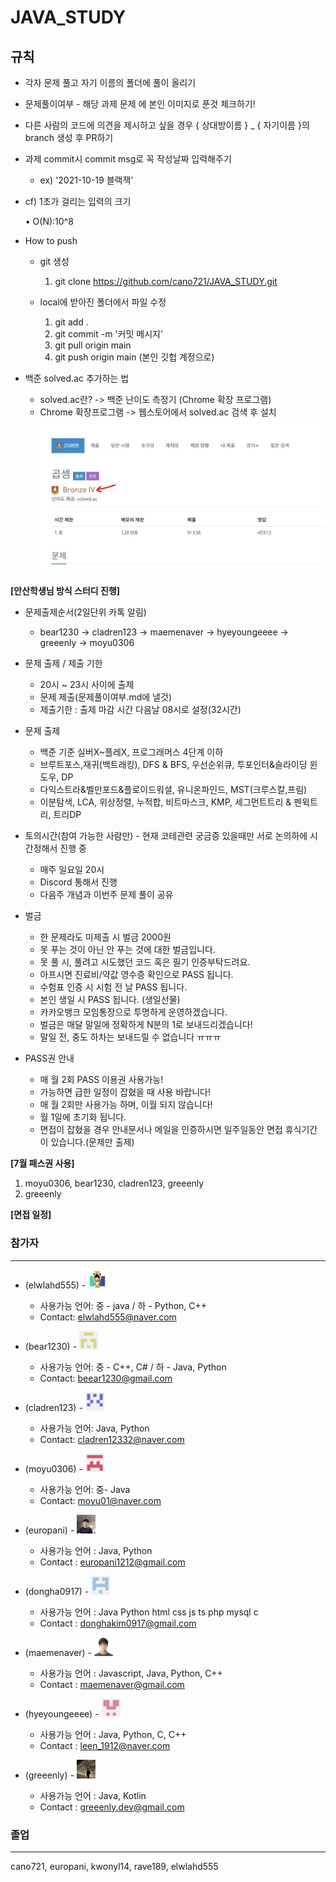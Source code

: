 # JAVA_STUDY

## 규칙

- 각자 문제 풀고 자기 이름의 폴더에 풀이 올리기

- 문제풀이여부 - 해당 과제 문제 에 본인 이미지로 푼것 체크하기!

- 다른 사람의 코드에 의견을 제시하고 싶을 경우 { 상대방이름 } \_ { 자기이름 }의 branch 생성 후 PR하기

- 과제 commit시 commit msg로 꼭 작성날짜 입력해주기

  - ex) '2021-10-19 블랙잭'

- cf) 1초가 걸리는 입력의 크기

  • O(N):10^8

- How to push

  - git 생성

    1. git clone https://github.com/cano721/JAVA_STUDY.git

  - local에 받아진 폴더에서 파일 수정
    1. git add .
    2. git commit -m '커밋 메시지'
    3. git pull origin main
    4. git push origin main (본인 깃헙 계정으로)

- 백준 solved.ac 추가하는 법

  - solved.ac란? -> 백준 난이도 측정기 (Chrome 확장 프로그램)
  - Chrome 확장프로그램 -> 웹스토어에서 solved.ac 검색 후 설치
    ![캡처](md-images/108507193-4b446d00-72fd-11eb-9dab-063c7df413b2.JPG)

**[안산학생님 방식 스터디 진행]**

- 문제출제순서(2일단위 카톡 알림)

  - bear1230 -> cladren123 -> maemenaver -> hyeyoungeeee -> greeenly -> moyu0306
- 문제 출제 / 제출 기한
  - 20시 ~ 23시 사이에 출제
  - 문제 제출(문제풀이여부.md에 낼것)
  - 제출기한 : 출제 마감 시간 다음날 08시로 설정(32시간)
- 문제 출제
  - 백준 기준 실버X~플레X, 프로그래머스 4단계 이하
  - 브루트포스,재귀(백트래킹), DFS & BFS, 우선순위큐, 투포인터&슬라이딩 윈도우, DP
  - 다익스트라&벨만포드&플로이드워셜, 유니온파인드, MST(크루스칼,프림)
  - 이분탐색, LCA, 위상정렬, 누적합, 비트마스크, KMP, 세그먼트트리 & 펜윅트리, 트리DP
- 토의시간(참여 가능한 사람만) - 현재 코테관련 궁금증 있을때만 서로 논의하에 시간정해서 진행 중
  - 매주 일요일 20시
  - Discord 통해서 진행
  - 다음주 개념과 이번주 문제 풀이 공유
- 벌금
  - 한 문제라도 미제출 시 벌금 2000원
  - 못 푸는 것이 아닌 안 푸는 것에 대한 벌금입니다.
  - 못 풀 시, 풀려고 시도했던 코드 혹은 필기 인증부탁드려요.
  - 아프시면 진료비/약값 영수증 확인으로 PASS 됩니다.
  - 수험표 인증 시 시험 전 날 PASS 됩니다.
  - 본인 생일 시 PASS 됩니다. (생일선물)
  - 카카오뱅크 모임통장으로 투명하게 운영하겠습니다.
  - 벌금은 매달 말일에 정확하게 N분의 1로 보내드리겠습니다!
  - 말일 전, 중도 하차는 보내드릴 수 없습니다 ㅠㅠㅠ
- PASS권 안내
  - 매 월 2회 PASS 이용권 사용가능!
  - 가능하면 급한 일정이 잡혔을 때 사용 바랍니다!
  - 매 월 2회만 사용가능 하며, 이월 되지 않습니다!
  - 월 1일에 초기화 됩니다.
  - 면접이 잡혔을 경우 안내문서나 메일을 인증하시면 일주일동안 면접 휴식기간이 있습니다.(문제만 출제)

**[7월 패스권 사용]**

1. moyu0306, bear1230, cladren123, greeenly
2. greeenly

**[면접 일정]**





### 참가자

---

- (elwlahd555) - <img src="md-images/elwlahd555.png" height = "30" width="30">

  - 사용가능 언어: 중 - java / 하 - Python, C++
  - Contact: elwlahd555@naver.com
- (bear1230) - <img src="md-images/bear1230.png" height = "30" width="30">

  - 사용가능 언어: 중 - C++, C# / 하 - Java, Python
  - Contact: beear1230@gmail.com
- (cladren123) - <img src="./md-images/cladren123.png" height = "30" width="30">

  - 사용가능 언어: Java, Python
  - Contact: cladren12332@naver.com
- (moyu0306) - <img src="./md-images/moyu0306.png" height = "30" width="30">
  - 사용가능 언어: 중- Java
  - Contact: moyu01@naver.com
- (europani) - <img src="./md-images/europani.png" height = "30" width="30">
  - 사용가능 언어 : Java, Python
  - Contact : europani1212@gmail.com
- (dongha0917) - <img src="./md-images/dongha0917.png" height = "30" width="30">
  - 사용가능 언어 : Java Python html css js ts php mysql c 
  - Contact : donghakim0917@gmail.com
- (maemenaver) - <img src="./md-images/maemenaver.png" height = "30" width="30">
  - 사용가능 언어 : Javascript, Java, Python, C++
  - Contact : maemenaver@gmail.com
- (hyeyoungeeee) - <img src="./md-images/hyeyoungeeee.png" height = "30" width="30">
  - 사용가능 언어 : Java, Python, C, C++
  - Contact : leen_1912@naver.com
- (greeenly) - <img src="./md-images/greeenly.jpg" height = "30" width="30">
  - 사용가능 언어 : Java, Kotlin
  - Contact : greeenly.dev@gmail.com








### 졸업

---

cano721, europani, kwonyl14, rave189, elwlahd555

